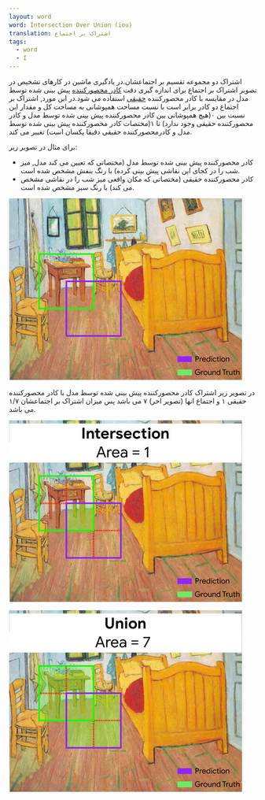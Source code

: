 ```yaml
---
layout: word
word: Intersection Over Union (iou)
translation: اشتراک بر اجتماع
tags:
  - word
  - I
---
```

اشتراک دو مجموعه تقسیم بر اجتماعشان.در یادگیری ماشین در کارهای تشخیص در تصویر اشتراک بر اجتماع برای اندازه گیری دقت [کادر محصورکننده](b/bounding_box/) پیش بینی شده توسط مدل در مقایسه با کادر محصورکننده [](g/ground_truth/)[حقیقی](g/ground_truth/) استفاده می شود.در این مورد, اشتراک بر اجتماع دو کادر برابر است با نسبت مساحت همپوشانی به مساحت کل و مقدار این نسبت بین ۰(هیچ همپوشانی بین کادر محصورکننده پیش بینی شده توسط مدل و کادر محصورکننده حقیقی وجود ندارد) تا ۱(مختصات کادر محصورکننده پیش بینی شده توسط مدل و کادرمحصورکننده حقیقی دقیقا یکسان است) تغییر می کند.

برای مثال در تصویر زیر:

* کادر محصورکننده پیش بینی شده توسط مدل (مختصاتی که تعیین می کند مدل, میز شب را در کجای این نقاشی پیش بینی کرده) با رنگ بنفش مشخص شده است.
* کادر محصورکننده حقیقی (مختصاتی که مکان واقعی میز شب را در نقاشی مشخص می کند) با رنگ سبز مشخص شده است.

![](/assets/img/iou_van_gogh_bounding_boxes.jpg)

در تصویر زیر اشتراک کادر محصورکننده پیش بینی شده توسط مدل با کادر محصورکننده حقیقی ۱ و اجتماع انها (تصویر اخر) ۷ می باشد پس میزان اشتراک بر اجتماعشان ۱/۷ می باشد.

![](/assets/img/iou_van_gogh_intersection.jpg)

![](/assets/img/iou_van_gogh_union.jpg)